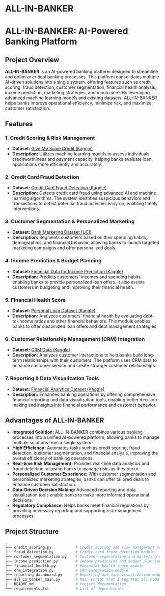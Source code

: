 # ALL-IN-BANKER

# ALL-IN-BANKER: AI-Powered Banking Platform

## Project Overview

**ALL-IN-BANKER** is an AI-powered banking platform designed to streamline and optimize critical banking processes. This platform consolidates multiple AI-driven solutions into a single system, offering features such as credit scoring, fraud detection, customer segmentation, financial health analysis, income prediction, marketing strategies, and much more. By leveraging advanced machine learning models and existing datasets, ALL-IN-BANKER helps banks improve operational efficiency, minimize risk, and maximize customer satisfaction.

## Features

### 1. Credit Scoring & Risk Management
- **Dataset:** [Give Me Some Credit (Kaggle)](https://www.kaggle.com/c/GiveMeSomeCredit)
- **Description:** Utilizes machine learning models to assess individuals' creditworthiness and payment capacity, helping banks evaluate loan applications more efficiently and accurately.

### 2. Credit Card Fraud Detection
- **Dataset:** [Credit Card Fraud Detection (Kaggle)](https://www.kaggle.com/mlg-ulb/creditcardfraud)
- **Description:** Detects credit card fraud using advanced AI and machine learning algorithms. The system identifies suspicious behaviors and transactions to detect potential fraud activities early on, enabling timely interventions.

### 3. Customer Segmentation & Personalized Marketing
- **Dataset:** [Bank Marketing Dataset (UCI)](https://archive.ics.uci.edu/ml/datasets/Bank+Marketing)
- **Description:** Segments customers based on their spending habits, demographics, and financial behavior, allowing banks to launch targeted marketing campaigns and offer personalized deals.

### 4. Income Prediction & Budget Planning
- **Dataset:** [Financial Data for Income Prediction (Kaggle)](https://www.kaggle.com/datasets)
- **Description:** Predicts customers' incomes and spending habits, enabling banks to provide personalized loan offers. It also assists customers in budgeting and improving their financial health.

### 5. Financial Health Score
- **Dataset:** [Personal Loan Dataset (Kaggle)](https://www.kaggle.com/itsmesunil/bank-loan-modelling)
- **Description:** Analyzes customers' financial health by evaluating debt-to-income ratios and other financial behaviors. This module enables banks to offer customized loan offers and debt management strategies.

### 6. Customer Relationship Management (CRM) Integration
- **Dataset:** [CRM Data (Kaggle)](https://www.kaggle.com/datasets)
- **Description:** Analyzes customer interactions to help banks build long-term relationships with their customers. The platform uses CRM data to enhance customer service and create stronger customer relationships.

### 7. Reporting & Data Visualization Tools
- **Dataset:** [Financial Analytics Dataset (Kaggle)](https://www.kaggle.com/datasets)
- **Description:** Enhances banking operations by offering comprehensive financial reporting and data visualization tools, enabling better decision-making and insights into financial performance and customer behavior.

## Advantages of ALL-IN-BANKER

- **Integrated Solution:** ALL-IN-BANKER combines various banking processes into a unified AI-powered platform, allowing banks to manage multiple solutions from a single system.
- **High Efficiency:** Automates tasks such as credit scoring, fraud detection, customer segmentation, and financial analysis, improving the overall efficiency of banking operations.
- **Real-time Risk Management:** Provides real-time data analytics and fraud detection, allowing banks to manage risks as they occur.
- **Personalized Customer Experience:** With customer segmentation and personalized marketing strategies, banks can offer tailored deals to enhance customer satisfaction.
- **Data-Driven Decision Making:** Advanced reporting and data visualization tools enable banks to make more informed operational decisions.
- **Regulatory Compliance:** Helps banks meet financial regulations by providing necessary reporting and supporting risk management processes.

## Project Structure

```bash
.
├── credit_scoring.py           # Credit scoring and risk management module
├── fraud_detection.py          # Credit card fraud detection module
├── customer_segmentation.py    # Customer segmentation and marketing strategies module
├── income_prediction.py        # Income prediction and budget planning module
├── financial_health.py         # Financial health score module
├── crm_integration.py          # CRM integration module
├── reporting_dashboard.py      # Reporting and data visualization module
├── all_in_banker_main.py       # Main script that integrates all modules
├── README.md                   # Project documentation.
└── requirements.txt            # List of dependencies
